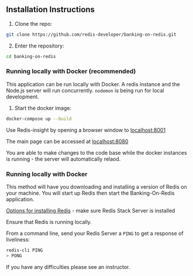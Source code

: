## Installation Instructions


1. Clone the repo:
```bash
git clone https://github.com/redis-developer/banking-on-redis.git
```

2. Enter the repository:
```bash
cd banking-on-redis
```

### Running locally with Docker (recommended)

This application can be run locally with Docker. A redis instance and the Node.js server will run concurrently. `nodemon` is being run for local development.  

1. Start the docker image:
```bash
docker-compose up --build
```

Use Redis-insight by opening a browser window to [localhost:8001](localhost:8001)

The main page can be accessed at [localhost:8080](localhost:8080)

You are able to make changes to the code base while the docker instances is running - the server will automatically relaod.

### Running locally with Docker

This method will have you downloading and installing a version of Redis on your machine.  You will start up Redis then start the Banking-On-Redis application.

[Options for installing Redis](https://redis.io/docs/stack/get-started/install/mac-os/) - make sure Redis Stack Server is installed

Ensure that Redis is running locally.

From a command line, send your Redis Server a `PING` to get a response of liveliness:

```bash
redis-cli PING
> PONG
```

If you have any difficulties please see an instructor.